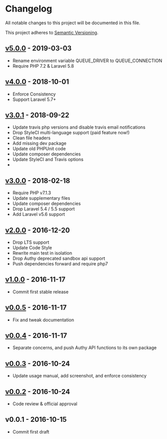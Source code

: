 # Changelog

All notable changes to this project will be documented in this file.

This project adheres to [Semantic Versioning](CONTRIBUTING.md).


## [v5.0.0] - 2019-03-03
- Rename environment variable QUEUE_DRIVER to QUEUE_CONNECTION
- Require PHP 7.2 & Laravel 5.8

## [v4.0.0] - 2018-10-01
- Enforce Consistency
- Support Laravel 5.7+

## [v3.0.1] - 2018-09-22
- Update travis php versions and disable travis email notifications
- Drop StyleCI multi-language support (paid feature now!)
- Clean file headers
- Add missing dev package
- Update old PHPUnit code
- Update composer dependencies
- Update StyleCI and Travis options
- 

## [v3.0.0] - 2018-02-18
- Require PHP v7.1.3
- Update supplementary files
- Update composer dependencies
- Drop Laravel 5.4 / 5.5 support
- Add Laravel v5.6 support

## [v2.0.0] - 2016-12-20
- Drop LTS support
- Update Code Style
- Rewrite main test in isolation
- Drop Authy deprecated sandbox api support
- Push dependencies forward and require php7

## [v1.0.0] - 2016-11-17
- Commit first stable release

## [v0.0.5] - 2016-11-17
- Fix and tweak documentation

## [v0.0.4] - 2016-11-17
- Separate concerns, and push Authy API functions to its own package

## [v0.0.3] - 2016-10-24
- Update usage manual, add screenshot, and enforce consistency

## [v0.0.2] - 2016-10-24
- Code review & official approval

## v0.0.1 - 2016-10-15
- Commit first draft

[v5.0.0]: https://github.com/laravel-notification-channels/authy/compare/v4.0.0...v5.0.0
[v4.0.0]: https://github.com/laravel-notification-channels/authy/compare/v3.0.1...v4.0.0
[v3.0.1]: https://github.com/laravel-notification-channels/authy/compare/v3.0.0...v3.0.1
[v3.0.0]: https://github.com/laravel-notification-channels/authy/compare/v2.0.0...v3.0.0
[v2.0.0]: https://github.com/laravel-notification-channels/authy/compare/v1.0.0...v2.0.0
[v1.0.0]: https://github.com/laravel-notification-channels/authy/compare/v0.0.5...v1.0.0
[v0.0.5]: https://github.com/laravel-notification-channels/authy/compare/v0.0.4...v0.0.5
[v0.0.4]: https://github.com/laravel-notification-channels/authy/compare/v0.0.3...v0.0.4
[v0.0.3]: https://github.com/laravel-notification-channels/authy/compare/v0.0.2...v0.0.3
[v0.0.2]: https://github.com/laravel-notification-channels/authy/compare/v0.0.1...v0.0.2
